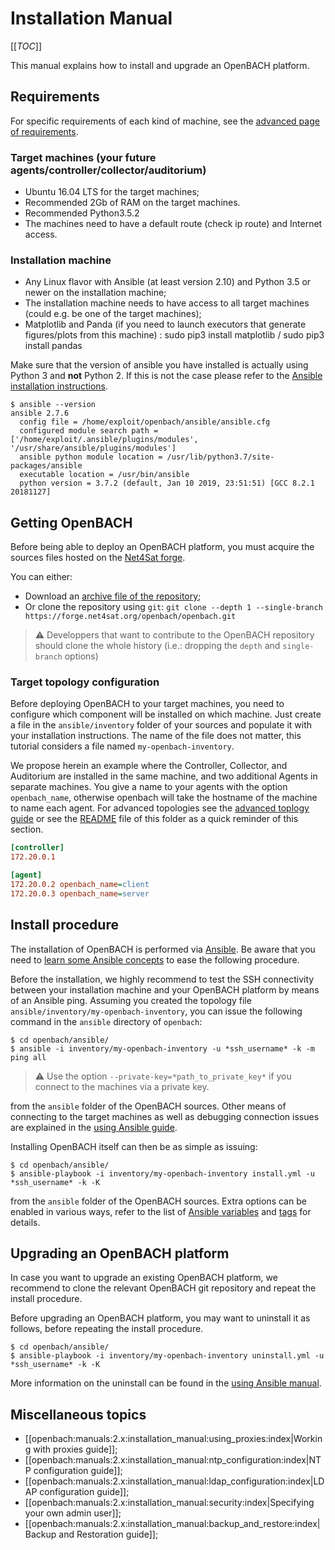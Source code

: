 # Installation Manual

[[_TOC_]]

This manual explains how to install and upgrade an OpenBACH platform. 

## Requirements

For specific requirements of each kind of machine, see the
[advanced page of requirements](/documents/installation/Requirements.md).

### Target machines (your future agents/controller/collector/auditorium)

  * Ubuntu 16.04 LTS for the target machines;
  * Recommended 2Gb of RAM on the target machines.
  * Recommended Python3.5.2
  * The machines need to have a default route (check ip route) and Internet access.

### Installation machine

  * Any Linux flavor with Ansible (at least version 2.10) and
    Python 3.5 or newer on the installation machine;
  * The installation machine needs to have access to all target
    machines (could e.g. be one of the target machines);
  * Matplotlib and Panda (if you need to launch executors that generate
    figures/plots from this machine) : sudo pip3 install matplotlib / sudo pip3 install pandas


Make sure that the version of ansible you have installed is actually using Python 3
and **not** Python 2. If this is not the case please refer to the
[Ansible installation instructions](/documents/installation/Requirements.md#L36).

```
$ ansible --version
ansible 2.7.6
  config file = /home/exploit/openbach/ansible/ansible.cfg
  configured module search path = ['/home/exploit/.ansible/plugins/modules', '/usr/share/ansible/plugins/modules']
  ansible python module location = /usr/lib/python3.7/site-packages/ansible
  executable location = /usr/bin/ansible
  python version = 3.7.2 (default, Jan 10 2019, 23:51:51) [GCC 8.2.1 20181127]
```

## Getting OpenBACH

Before being able to deploy an OpenBACH platform, you must acquire the sources files
hosted on the [Net4Sat forge](https://forge.net4sat.org/openbach/openbach
"To be fair, you might already know that if you're reading this").

You can either:
  * Download an [archive file of the repository](https://forge.net4sat.org/openbach/openbach/repository/archive.tar.gz?ref=master);
  * Or clone the repository using `git`: `git clone --depth 1 --single-branch https://forge.net4sat.org/openbach/openbach.git`

> :warning: Developpers that want to contribute to the OpenBACH repository should clone
the whole history (i.e.: dropping the `depth` and `single-branch` options)

### Target topology configuration

Before deploying OpenBACH to your target machines, you need to configure which component
will be installed on which machine. Just create a file in the `ansible/inventory` folder
of your sources and populate it with your installation instructions. The name of the file
does not matter, this tutorial considers a file named `my-openbach-inventory`.

We propose herein an example where the Controller, Collector, and Auditorium are installed
in the same machine, and two additional Agents in separate machines. You give a name to
your agents with the option `openbach_name`, otherwise openbach will take the hostname of
the machine to name each agent. For advanced topologies see the
[advanced toplogy guide](/documents/installation/Topology.md) or see the
[README](inventory/README.md) file of this folder as a quick reminder of this section.

``` ini
[controller]
172.20.0.1

[agent]
172.20.0.2 openbach_name=client
172.20.0.3 openbach_name=server
```

## Install procedure

The installation of OpenBACH is performed via [Ansible](https://www.ansible.com/). Be aware
that you need to [learn some Ansible concepts](https://docs.ansible.com/ansible/latest/index.html)
to ease the following procedure.

Before the installation, we highly recommend to test the SSH connectivity between your
installation machine and your OpenBACH platform by means of an Ansible ping. Assuming
you created the topology file `ansible/inventory/my-openbach-inventory`, you can issue
the following command in the `ansible` directory of `openbach`:

```
$ cd openbach/ansible/
$ ansible -i inventory/my-openbach-inventory -u *ssh_username* -k -m ping all 
```

> :warning: Use the option `--private-key=*path_to_private_key*` if
you connect to the machines via a private key.

from the `ansible` folder of the OpenBACH sources. Other means of connecting to the target
machines as well as debugging connection issues are explained in the
[using Ansible guide](/documents/installation/Ansible.md).

Installing OpenBACH itself can then be as simple as issuing:

```
$ cd openbach/ansible/
$ ansible-playbook -i inventory/my-openbach-inventory install.yml -u *ssh_username* -k -K 
```

from the `ansible` folder of the OpenBACH sources. Extra options can be enabled in various
ways, refer to the list of [Ansible variables](/documents/installation/Ansible.md#ansible_variables)
and [tags](/documents/installation/Ansible.md#ansible_tags) for details.

## Upgrading an OpenBACH platform

In case you want to upgrade an existing OpenBACH platform, we recommend to clone the relevant
OpenBACH git repository and repeat the install procedure.

Before upgrading an  OpenBACH platform, you may want to uninstall it as follows, before
repeating the install procedure.

```
$ cd openbach/ansible/
$ ansible-playbook -i inventory/my-openbach-inventory uninstall.yml -u *ssh_username* -k -K
```

More information on the uninstall can be found in the [using Ansible manual](/documents/installation/Ansible.md).

## Miscellaneous topics

  * [[openbach:manuals:2.x:installation_manual:using_proxies:index|Working with proxies guide]];
  * [[openbach:manuals:2.x:installation_manual:ntp_configuration:index|NTP configuration guide]];
  * [[openbach:manuals:2.x:installation_manual:ldap_configuration:index|LDAP configuration guide]];
  * [[openbach:manuals:2.x:installation_manual:security:index|Specifying your own admin user]];
  * [[openbach:manuals:2.x:installation_manual:backup_and_restore:index|Backup and Restoration guide]];
